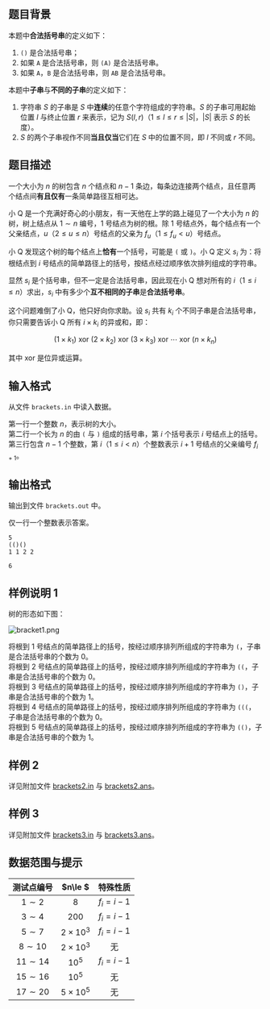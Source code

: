 ## 题目背景

本题中**合法括号串**的定义如下：
1. `()` 是合法括号串；
2. 如果 `A` 是合法括号串，则 `(A)` 是合法括号串。
3. 如果 `A`，`B` 是合法括号串，则 `AB` 是合法括号串。

本题中**子串**与**不同的子串**的定义如下：
1. 字符串 $S$ 的子串是 $S$ 中**连续**的任意个字符组成的字符串。$S$ 的子串可用起始位置 $l$ 与终止位置 $r$ 来表示，记为 $S (l, r)$（$1 \le l \le r \le |S|$，$|S|$ 表示 $S$ 的长度）。
2. $S$ 的两个子串视作不同**当且仅当**它们在 $S$ 中的位置不同，即 $l$ 不同或 $r$ 不同。

## 题目描述

一个大小为 $n$ 的树包含 $n$ 个结点和 $n - 1$ 条边，每条边连接两个结点，且任意两个结点间**有且仅有**一条简单路径互相可达。

小 Q 是一个充满好奇心的小朋友，有一天他在上学的路上碰见了一个大小为 $n$ 的树，树上结点从 $1 \sim n$ 编号，$1$ 号结点为树的根。除 $1$ 号结点外，每个结点有一个父亲结点，$u$（$2 \le u \le n$）号结点的父亲为 $f_u$（$1 \le f_u < u$）号结点。

小 Q 发现这个树的每个结点上**恰有**一个括号，可能是 `(` 或 `)`。小 Q 定义 $s_i$ 为：将根结点到 $i$ 号结点的简单路径上的括号，按结点经过顺序依次排列组成的字符串。

显然 $s_i$ 是个括号串，但不一定是合法括号串，因此现在小 Q 想对所有的 $i$（$1 \le i \le n$）求出，$s_i$ 中有多少个**互不相同的子串**是**合法括号串**。

这个问题难倒了小 Q，他只好向你求助。设 $s_i$ 共有 $k_i$ 个不同子串是合法括号串，你只需要告诉小 Q 所有 $i \times k_i$ 的异或和，即：

$$
(1\times k_1)\ \text{xor}\ (2\times k_2)\ \text{xor}\ (3\times k_3)\ \text{xor}\ \cdots \ \text{xor}\ (n\times k_n)
$$

其中 $\text{xor}$ 是位异或运算。

## 输入格式

从文件 `brackets.in` 中读入数据。

第一行一个整数 $n$，表示树的大小。  
第二行一个长为 $n$ 的由 `(` 与 `)` 组成的括号串，第 $i$ 个括号表示 $i$ 号结点上的括号。  
第三行包含 $n−1$ 个整数，第 $i$（$1 \le i < n$）个整数表示 $i + 1$ 号结点的父亲编号 $f_{i+1}$。

## 输出格式

输出到文件 `brackets.out` 中。

仅一行一个整数表示答案。

```input1
5
(()()
1 1 2 2
```
```output1
6
```

## 样例说明 1

树的形态如下图：

![bracket1.png](file://5dcfe9db2c334.png)

将根到 $1$ 号结点的简单路径上的括号，按经过顺序排列所组成的字符串为 `(`，子串是合法括号串的个数为 $0$。  
将根到 $2$ 号结点的简单路径上的括号，按经过顺序排列所组成的字符串为 `((`，子串是合法括号串的个数为 $0$。  
将根到 $3$ 号结点的简单路径上的括号，按经过顺序排列所组成的字符串为 `()`，子串是合法括号串的个数为 $1$。  
将根到 $4$ 号结点的简单路径上的括号，按经过顺序排列所组成的字符串为 `(((`，子串是合法括号串的个数为 $0$。  
将根到 $5$ 号结点的简单路径上的括号，按经过顺序排列所组成的字符串为 `(()`，子串是合法括号串的个数为 $1$。

## 样例 2

详见附加文件 [brackets2.in](file://brackets2.in) 与 [brackets2.ans](file://brackets2.ans)。

## 样例 3

详见附加文件 [brackets3.in](file://brackets3.in) 与 [brackets3.ans](file://brackets3.ans)。

## 数据范围与提示

| 测试点编号  |    $n\le $     | 特殊性质  |
| :---------: | :------------: | :-------: |
|  $1\sim 2$  |      $8$       | $f_i=i-1$ |
|  $3\sim 4$  |     $200$      | $f_i=i-1$ |
|  $5\sim 7$  | $2\times 10^3$ | $f_i=i-1$ |
| $8\sim 10$  | $2\times 10^3$ |    无     |
| $11\sim 14$ |     $10^5$     | $f_i=i-1$ |
| $15\sim 16$ |     $10^5$     |    无     |
| $17\sim 20$ | $5\times 10^5$ |    无     |


